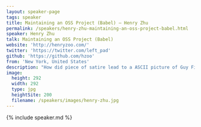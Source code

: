```yaml
---
layout: speaker-page
tags: speaker
title: Maintaining an OSS Project (Babel) – Henry Zhu
permalink: /speakers/henry-zhu-maintaining-an-oss-project-babel.html
speaker: Henry Zhu
talk: Maintaining an OSS Project (Babel)
website: 'http://henryzoo.com/'
twitter: 'https://twitter.com/left_pad'
github: 'https://github.com/hzoo'
from: 'New York, United States'
description: "How did piece of satire lead to a ASCII picture of Guy Fieri getting merged into the Babel source and our t-shirt design? Who is left_pad? How did I go from complete ignorance of one of the biggest tools used in the JavaScript ecosystem to becoming a user, contributor, and eventually maintainer? What are some of the interesting stories that maintaining a project lead to? In this talk, I hope to bring home the fact maintainers are just developers and people like everyone else."
image:
  height: 292
  width: 292
  type: jpg
  heightSite: 200
  filename: /speakers/images/henry-zhu.jpg
---
```


{% include speaker.md %}
